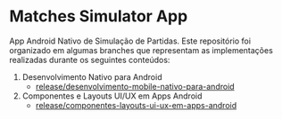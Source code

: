 # Matches Simulator App

App Android Nativo de Simulação de Partidas. Este repositório foi organizado em algumas branches que representam as implementações realizadas durante os seguintes conteúdos:

1. Desenvolvimento Nativo para Android
    - [release/desenvolvimento-mobile-nativo-para-android](https://github.com/jessegestin/matches-simulator-app/tree/release/desenvolvimento-mobile-nativo-para-android)
2. Componentes e Layouts UI/UX em Apps Android
    - [release/componentes-layouts-ui-ux-em-apps-android](https://github.com/jessegestin/matches-simulator-app/tree/release/componentes-layouts-ui-ux-em-apps-android)
